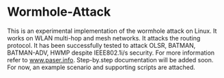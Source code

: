 # Wormhole-Attack
This is an experimental implementation of the wormhole attack on Linux. It works on WLAN multi-hop and mesh networks. It attacks the routing protocol. It has been successfully tested to attack OLSR, BATMAN, BATMAN-ADV, HWMP despite IEEE802.1i/s security. For more information refer to www.paser.info.
Step-by.step documentation will be added soon. For now, an example scenario and supporting scripts are attached.
